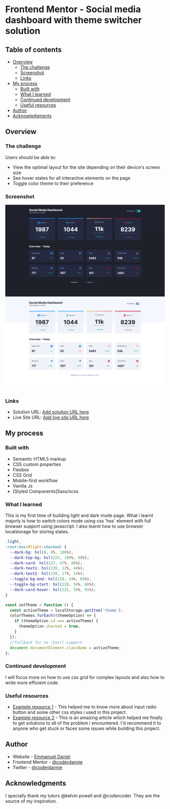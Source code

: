 # Frontend Mentor - Social media dashboard with theme switcher solution

## Table of contents

- [Overview](#overview)
  - [The challenge](#the-challenge)
  - [Screenshot](#screenshot)
  - [Links](#links)
- [My process](#my-process)
  - [Built with](#built-with)
  - [What I learned](#what-i-learned)
  - [Continued development](#continued-development)
  - [Useful resources](#useful-resources)
- [Author](#author)
- [Acknowledgments](#acknowledgments)

## Overview

### The challenge

Users should be able to:

- View the optimal layout for the site depending on their device's screen size
- See hover states for all interactive elements on the page
- Toggle color theme to their preference

### Screenshot

![](images/screenshort.png)
![](images/screenshort2.png)

### Links

- Solution URL: [Add solution URL here](https://your-solution-url.com)
- Live Site URL: [Add live site URL here](https://your-live-site-url.com)

## My process

### Built with

- Semantic HTML5 markup
- CSS custom properties
- Flexbox
- CSS Grid
- Mobile-first workflow
- Vanilla Js
- [Styled Components]Sass/scss

### What I learned

This is my first time of building light and dark mode page. What i learnt majorly is how to switch colors mode using
css 'has' element with full browser support using javascript. I also learnt how to use browser localstorage for storing states.

```css
.light,
:root:has(#light:checked) {
  --dark-bg: hsl(0, 0%, 100%);
  --dark-top-bg: hsl(225, 100%, 98%);
  --dark-card: hsl(227, 47%, 96%);
  --dark-text1: hsl(228, 12%, 44%);
  --dark-text2: hsl(230, 17%, 14%);
  --toggle-bg-end: hsl(228, 34%, 66%);
  --toggle-bg-start: hsl(228, 34%, 66%);
  --dark-card-hover: hsl(225, 35%, 91%);
}
```

```js
const setTheme = function () {
  const activeTheme = localStorage.getItem('theme');
  colorThemes.forEach((themeOption) => {
    if (themeOption.id === activeTheme) {
      themeOption.checked = true;
    }
  });
  //fallback for no :has() support
  document.documentElement.className = activeTheme;
};
```

### Continued development

I will focus more on how to use css grid for complex layouts and also how to write more efficient code.

### Useful resources

- [Example resource 1](https://developer.mozilla.org/en-US/) - This helped me to know more about input radio button and some other css styles i used in this project.
- [Example resource 2](https://stackoverflow.com) - This is an amazing article which helped me finally to get solutions to all of the problem i encountered. I'd recommend it to anyone who get stuck or faces some issues while building this project.

## Author

- Website - [Emmanuel Daniel](https://coderdannie-darklight-toggle-page.netlify.app/)
- Frontend Mentor - [@coderdannie](https://www.frontendmentor.io/profile/coderdannie)
- Twitter - [@coderdannie](https://www.twitter.com/coderdannie)

## Acknowledgments

I specially thank my tutors @kelvin powell and @codercoder. They are the source of my inspiration.
